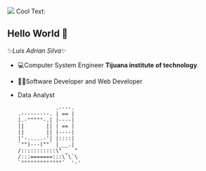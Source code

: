 ![](https://images.cooltext.com/5512259.png)
<a href="http://cooltext.com" target="_top"><img src="https://cooltext.com/images/ct_pixel.gif" width="80" height="15" alt="Cool Text: Logo and Graphics Generator" border="0" /></a>
## Hello World 👋
✨*Luis Adrian Silva*✨
- 💻Computer System Engineer **Tijuana institute of technology**.
- 👨‍💻Software Developer and Web Developer 
- Data Analyst



                  .----.
      .---------. | == |
      |.-"""""-.| |----|
      ||       || | == |
      ||       || |----|
      |'-.....-'| |::::|
      `"")---(""` |___.|
      /:::::::::::\" _  "
      /:::=======:::\`\`\
      `"""""""""""""`  '-'
